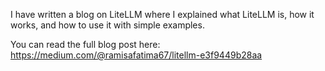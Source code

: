 I have written a blog on LiteLLM where I explained what LiteLLM is, how it works, and how to use it with simple examples. 

You can read the full blog post here: https://medium.com/@ramisafatima67/litellm-e3f9449b28aa